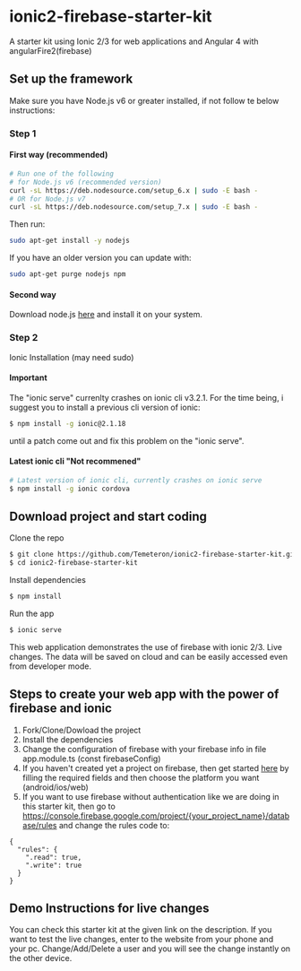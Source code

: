 # ionic2-firebase-starter-kit
A starter kit using Ionic 2/3 for web applications and Angular 4 with angularFire2(firebase)


## Set up the framework
Make sure you have Node.js v6 or greater installed, if not follow te below instructions:
### Step 1
#### First way (recommended)
```bash
# Run one of the following
# for Node.js v6 (recommended version)
curl -sL https://deb.nodesource.com/setup_6.x | sudo -E bash -
# OR for Node.js v7
curl -sL https://deb.nodesource.com/setup_7.x | sudo -E bash -
```
Then run:
```bash
sudo apt-get install -y nodejs
```
If you have an older version you can update with:
```bash
sudo apt-get purge nodejs npm
```
#### Second way
Download node.js [here](https://nodejs.org/en/) and install it on your system.

### Step 2
Ionic Installation (may need sudo)
#### Important
The "ionic serve" currenlty crashes on ionic cli v3.2.1.
For the time being, i suggest you to install a previous cli version of ionic:
```bash
$ npm install -g ionic@2.1.18
```
until a patch come out and fix this problem on the "ionic serve".
#### Latest ionic cli "Not recommened"
```bash
# Latest version of ionic cli, currently crashes on ionic serve
$ npm install -g ionic cordova
```

## Download project and start coding
Clone the repo
```bash
$ git clone https://github.com/Temeteron/ionic2-firebase-starter-kit.git
$ cd ionic2-firebase-starter-kit
```

Install dependencies
```bash
$ npm install
```

Run the app
```bash
$ ionic serve
```

This web application demonstrates the use of firebase with ionic 2/3. Live changes. The data will be saved on cloud and can be easily accessed even from developer mode.


## Steps to create your web app with the power of firebase and ionic
1) Fork/Clone/Dowload the project
2) Install the dependencies
3) Change the configuration of firebase with your firebase info in file app.module.ts (const firebaseConfig)
4) If you haven't created yet a project on firebase, then get started [here](https://console.firebase.google.com/) by filling the required fields and then choose the platform you want (android/ios/web)
5) If you want to use firebase without authentication like we are doing in this starter kit, then go to https://console.firebase.google.com/project/{your_project_name}/database/rules and change the rules code to:
```
{
  "rules": {
    ".read": true,
    ".write": true
  }
}
```

## Demo Instructions for live changes
You can check this starter kit at the given link on the description. If you want to test the live changes, enter to the website from your phone and your pc. Change/Add/Delete a user and you will see the change instantly on the other device.
